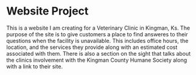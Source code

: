 # Website Project
This is a website I am creating for a Veterinary Clinic in Kingman, Ks. The purpose of the site is to give customers a place to find answeres to their questions when the facility is unavailable. This includes office hours, the location, and the services they provide along with an estimated cost associated with them. There is also a section on the sight that talks about the clinics involvement with the Kingman County Humane Society along with a link to their site.
